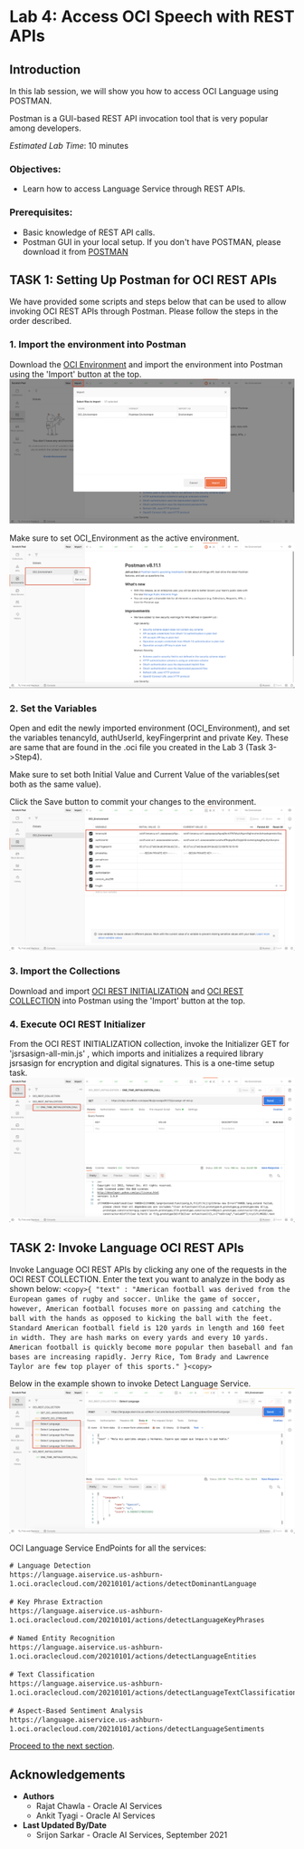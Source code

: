 # Lab 4: Access OCI Speech with REST APIs

## Introduction


In this lab session, we will show you how to access OCI Language using POSTMAN.

Postman is a GUI-based REST API invocation tool that is very popular among developers.

*Estimated Lab Time*: 10 minutes

### Objectives:
* Learn how to access Language Service through REST APIs.

### Prerequisites:
* Basic knowledge of REST API calls.
* Postman GUI in your local setup. If you don't have POSTMAN, please download it from [POSTMAN](https://www.postman.com/downloads/)

## **TASK 1:** Setting Up Postman for OCI REST APIs
We have provided some scripts and steps below that can be used to allow invoking OCI REST APIs through Postman. Please follow the steps in the order described.

### 1. Import the environment into Postman

Download the [OCI Environment](./files/OCI_Environment.postman_environment.json) and import the environment into Postman using the 'Import' button at the top.
    ![](./images/importENV.png " ")

Make sure to set OCI_Environment as the active environment.
    ![](./images/setActive.png " ")

### 2. Set the Variables
Open and edit the newly imported environment (OCI_Environment), and set the variables tenancyId, authUserId, keyFingerprint and private Key. These are same that are found in the .oci file you created in the Lab 3 (Task 3->Step4).

Make sure to set both Initial Value and Current Value of the variables(set both as the same value).

Click the Save button to commit your changes to the environment.
    ![](./images/setVar.png " ")

### 3. Import the Collections
Download and import [OCI REST INITIALIZATION](./files/OCI_REST_INITIALIZATION.postman_collection.json) and [OCI REST COLLECTION](./files/OCI_REST_COLLECTION.postman_collection.json) into Postman using the 'Import' button at the top.

### 4. Execute OCI REST Initializer
From the OCI REST INITIALIZATION collection, invoke the Initializer GET for 'jsrsasign-all-min.js' , which imports and initializes a required library jsrsasign for encryption and digital signatures. This is a one-time setup task. 
    ![](./images/initializeREST.png " ")

<!-- ### 5. Add Request in OCI REST COLLECTION

Add Request in the OCI REST COLLECTION Folder
![](./images/4.png " ")

Enter Name and click 'Save to OCI REST COLLECTION'
![](./images/5.png " ")

Just make sure that the OCI REST calls are executed as part of the OCI REST COLLECTION, as that collection contains the necessary javascript code to generate OCI's authentication header -->

## **TASK 2:** Invoke Language OCI REST APIs

Invoke Language OCI REST APIs by clicking any one of the requests in the OCI REST COLLECTION. Enter the text you want to analyze in the body as shown below:
    ```
    <copy>{
        "text" : "American football was derived from the European games of rugby and soccer. Unlike the game of soccer, however, American football focuses more on passing and catching the ball with the hands as opposed to kicking the ball with the feet. Standard American football field is 120 yards in length and 160 feet in width. They are hash marks on every yards and every 10 yards. American football is quickly become more popular then baseball and fan bases are increasing rapidly. Jerry Rice, Tom Brady and Lawrence Taylor are few top player of this sports."
    }<copy>
    ```
    
Below in the example shown to invoke Detect Language Service.
    ![](./images/collectionREST.png " ")

OCI Language Service EndPoints for all the services:

```
# Language Detection
https://language.aiservice.us-ashburn-1.oci.oraclecloud.com/20210101/actions/detectDominantLanguage

# Key Phrase Extraction
https://language.aiservice.us-ashburn-1.oci.oraclecloud.com/20210101/actions/detectLanguageKeyPhrases

# Named Entity Recognition
https://language.aiservice.us-ashburn-1.oci.oraclecloud.com/20210101/actions/detectLanguageEntities

# Text Classification
https://language.aiservice.us-ashburn-1.oci.oraclecloud.com/20210101/actions/detectLanguageTextClassification

# Aspect-Based Sentiment Analysis
https://language.aiservice.us-ashburn-1.oci.oraclecloud.com/20210101/actions/detectLanguageSentiments

```

[Proceed to the next section](#next).


## Acknowledgements
* **Authors**
    * Rajat Chawla  - Oracle AI Services
    * Ankit Tyagi -  Oracle AI Services
* **Last Updated By/Date**
    * Srijon Sarkar  - Oracle AI Services, September 2021